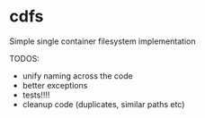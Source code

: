 # cdfs
Simple single container filesystem implementation

TODOS:
 - unify naming across the code
 - better exceptions
 - tests!!!!
 - cleanup code (duplicates, similar paths etc)
